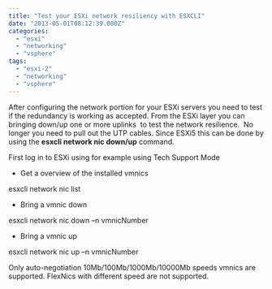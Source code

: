 ```yaml
---
title: "Test your ESXi network resiliency with ESXCLI"
date: "2013-05-01T08:12:39.000Z"
categories: 
  - "esxi"
  - "networking"
  - "vsphere"
tags: 
  - "esxi-2"
  - "networking"
  - "vsphere"
---
```


After configuring the network portion for your ESXi servers you need to test if the redundancy is working as accepted. From the ESXi layer you can bringing down/up one or more uplinks  to test the network resilience.  No longer you need to pull out the UTP cables. Since ESXi5 this can be done by using the **esxcli network nic down/up** command.

First log in to ESXi using for example using Tech Support Mode

- Get a overview of the installed vmnics

esxcli network nic list

- Bring a vmnic down

esxcli network nic down –n vmnicNumber

- Bring a vmnic up

esxcli network nic up –n vmnicNumber

Only auto-negotiation 10Mb/100Mb/1000Mb/10000Mb speeds vmnics are supported. FlexNics with different speed are not supported.
